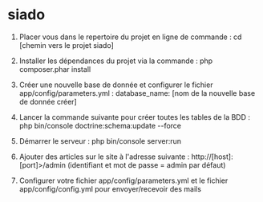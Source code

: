 # siado

1) Placer vous dans le repertoire du projet en ligne de commande : cd [chemin vers le projet siado]

2) Installer les dépendances du projet via la commande :
	php composer.phar install

3) Créer une nouvelle base de donnée et configurer le fichier app/config/parameters.yml : 
	database_name: [nom de la nouvelle base de donnée créer]

4) Lancer la commande suivante pour créer toutes les tables de la BDD :
	php bin/console doctrine:schema:update --force

5) Démarrer le serveur :
	php bin/console server:run

6) Ajouter des articles sur le site à l'adresse suivante :
	http://[host]:[port]>/admin (identifiant et mot de passe = admin par défaut)

7) Configurer votre fichier app/config/parameters.yml et le fichier app/config/config.yml pour envoyer/recevoir des mails
